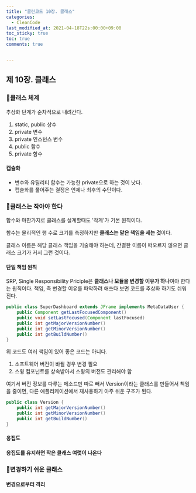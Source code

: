 ```yaml
---
title: "클린코드 10장. 클래스"
categories:
  - CleanCode
last_modified_at: 2021-04-18T22s:00:00+09:00
toc_sticky: true
toc: true
comments: true


---
```


## 제 10장. 클래스

### 📌클래스 체계

추상화 단계가 순차적으로 내려간다. 

1. static, public 상수
2. private 변수
3. private 인스턴스 변수
4. public 함수
5. private 함수
   

#### 캡슐화

- 변수와 유틸리티 함수는 가능한 private으로 하는 것이 낫다.
- 캡슐화를 풀어주는 결정은 언제나 최후의 수단이다.
  

### 📌클래스는 작아야 한다

함수와 마찬가지로 클래스를 설계할때도 '작게'가 기본 원칙이다.

함수는 물리적인 행 수로 크기를 측정하지만 **클래스는 맡은 책임을 세는 것**이다.

클래스 이름은 해당 클래스 책임을 기술해야 하는데, 간결한 이름이 떠오르지 않으면 클래스 크기가 커서 그런 것이다. 


#### 단일 책임 원칙

SRP, Single Responsibility Priciple은 **클래스나 모듈을 변경할 이유가 하나**여야 한다는 원칙이다. 책임, 즉 변경할 이유를 파악하려 애쓰다 보면 코드를 추상화 하기도 쉬워진다. 

```java
public class SuperDashboard extends JFrame implements MetaDataUser {
    public Component getLastFocusedComponent()
    public void setLastFocused(Component lastFocused)
    public int getMajorVersionNumber()
    public int getMinorVersionNumber()
    public int getBuildNumber() 
}
```

위 코드도 여러 책임이 있어 좋은 코드는 아니다.

1. 소프트웨어 버전이 바뀔 경우 변경 필요
2. 스윙 컴포넌트를 상속받아서 스윙의 버전도 관리해야 함

여기서 버전 정보를 다루는 메소드만 따로 빼서 Version이라는 클래스를 만들어서 책임을 줄이면, 다른 애플리케이션에서 재사용하기 아주 쉬운 구조가 된다.

```java
public class Version {
	public int getMajorVersionNumber()
	public int getMinorVersionNumber()
	public int getBuildNumber()
}
```



#### 응집도

#### 응집도를 유지하면 작은 클래스 여럿이 나온다





### 📌변경하기 쉬운 클래스

#### 변경으로부터 격리



## 

